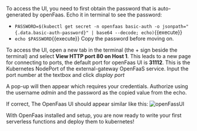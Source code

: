 To access the UI, you need to first obtain the password that is auto-generated by openFaas. Echo it in terminal to see the password:
- `PASSWORD=$(kubectl get secret -n openfaas basic-auth -o jsonpath="{.data.basic-auth-password}" | base64 --decode; echo)`{{execute}}
- `echo $PASSWORD`{{execute}}
Copy the password before moving on.

To access the UI, open a new tab in the terminal (the + sign beside the terminal) and select **View HTTP port 80 on Host 1**. This leads to a new page for connecting to ports, the default port for openFaas UI is **31112**. This is the Kubernetes NodePort of the external-gateway OpenFaaS service. Input the port number at the textbox and click *display port*

A pop-up will then appear which requires your credentials. Authorize using the username *admin* and the password as the copied value from the echo. 

If correct, The OpenFaas UI should appear similar like this:
![openFassUI](https://github.com/openfaas/faas/raw/master/docs/inception.png)

With OpenFaas installed and setup, you are now ready to write your first serverless functions and deploy them to kubernetes!